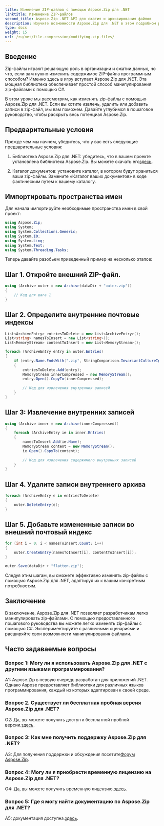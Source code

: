 ```yaml
---
title: Изменение ZIP-файлов с помощью Aspose.Zip для .NET
linktitle: Изменение ZIP-файлов
second_title: Aspose.Zip .NET API для сжатия и архивирования файлов
description: Изучите возможности Aspose.Zip для .NET в этом подробном руководстве. Научитесь легко изменять zip-файлы с помощью C#.
type: docs
weight: 15
url: /ru/net/file-compression/modifying-zip-files/
---
```

## Введение

Zip-файлы играют решающую роль в организации и сжатии данных, но что, если вам нужно изменить содержимое ZIP-файла программным способом? Именно здесь в игру вступает Aspose.Zip для .NET. Эта мощная библиотека обеспечивает простой способ манипулирования zip-файлами с помощью C#.

В этом уроке мы рассмотрим, как изменять zip-файлы с помощью Aspose.Zip для .NET. Если вы хотите извлечь, удалить или добавить записи в zip-файл, мы вам поможем. Давайте углубимся в пошаговое руководство, чтобы раскрыть весь потенциал Aspose.Zip.

## Предварительные условия

Прежде чем мы начнем, убедитесь, что у вас есть следующие предварительные условия:

1.  Библиотека Aspose.Zip для .NET: убедитесь, что в вашем проекте установлена библиотека Aspose.Zip. Вы можете скачать его[здесь](https://releases.aspose.com/zip/net/).

2. Каталог документов: установите каталог, в котором будут храниться ваши zip-файлы. Замените «Каталог ваших документов» в коде фактическим путем к вашему каталогу.

## Импортировать пространства имен

Для начала импортируйте необходимые пространства имен в свой проект:

```csharp
using Aspose.Zip;
using System;
using System.Collections.Generic;
using System.IO;
using System.Linq;
using System.Text;
using System.Threading.Tasks;
```

Теперь давайте разобьем приведенный пример на несколько этапов:

## Шаг 1. Откройте внешний ZIP-файл.

```csharp
using (Archive outer = new Archive(dataDir + "outer.zip"))
{
    // Код для шага 1
}
```

## Шаг 2. Определите внутренние почтовые индексы

```csharp
List<ArchiveEntry> entriesToDelete = new List<ArchiveEntry>();
List<string> namesToInsert = new List<string>();
List<MemoryStream> contentToInsert = new List<MemoryStream>();

foreach (ArchiveEntry entry in outer.Entries)
{
    if (entry.Name.EndsWith(".zip", StringComparison.InvariantCultureIgnoreCase))
    {
        entriesToDelete.Add(entry);
        MemoryStream innerCompressed = new MemoryStream();
        entry.Open().CopyTo(innerCompressed);
        
        // Код для извлечения внутренних записей
    }
}
```

## Шаг 3: Извлечение внутренних записей

```csharp
using (Archive inner = new Archive(innerCompressed))
{
    foreach (ArchiveEntry ie in inner.Entries)
    {
        namesToInsert.Add(ie.Name);
        MemoryStream content = new MemoryStream();
        ie.Open().CopyTo(content);
        
        // Код для извлечения содержимого внутренних записей
    }
}
```

## Шаг 4. Удалите записи внутреннего архива

```csharp
foreach (ArchiveEntry e in entriesToDelete)
{
    outer.DeleteEntry(e);
}
```

## Шаг 5. Добавьте измененные записи во внешний почтовый индекс

```csharp
for (int i = 0; i < namesToInsert.Count; i++)
{
    outer.CreateEntry(namesToInsert[i], contentToInsert[i]);
}

outer.Save(dataDir + "flatten.zip");
```

Следуя этим шагам, вы сможете эффективно изменять zip-файлы с помощью Aspose.Zip для .NET, адаптируя их к вашим конкретным потребностям.

## Заключение

В заключение, Aspose.Zip для .NET позволяет разработчикам легко манипулировать zip-файлами. С помощью предоставленного пошагового руководства вы можете легко изменять zip-файлы с помощью C#. Экспериментируйте с различными сценариями и расширяйте свои возможности манипулирования файлами.

## Часто задаваемые вопросы

### Вопрос 1: Могу ли я использовать Aspose.Zip для .NET с другими языками программирования?

A1: Aspose.Zip в первую очередь разработан для приложений .NET. Однако Aspose предоставляет библиотеки для различных языков программирования, каждый из которых адаптирован к своей среде.

### Вопрос 2. Существует ли бесплатная пробная версия Aspose.Zip для .NET?

 О2: Да, вы можете получить доступ к бесплатной пробной версии.[здесь](https://releases.aspose.com/).

### Вопрос 3: Как мне получить поддержку Aspose.Zip для .NET?

 A3: Для получения поддержки и обсуждения посетите[Форум Aspose.Zip](https://forum.aspose.com/c/zip/37).

### Вопрос 4: Могу ли я приобрести временную лицензию на Aspose.Zip для .NET?

 О4: Да, вы можете получить временную лицензию.[здесь](https://purchase.aspose.com/temporary-license/).

### Вопрос 5: Где я могу найти документацию по Aspose.Zip для .NET?

 A5: документация доступна.[здесь](https://reference.aspose.com/zip/net/).